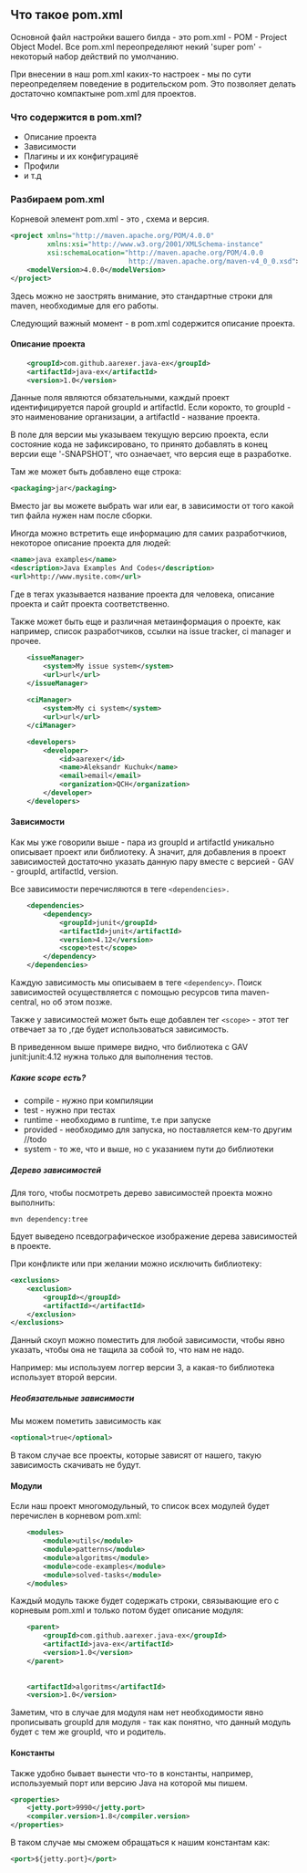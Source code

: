 ## Что такое pom.xml
Основной файл настройки вашего билда - это pom.xml - POM - Project Object Model.
Все pom.xml переопределяют некий 'super pom' - некоторый набор действий по умолчанию.

При внесении в наш pom.xml каких-то настроек - мы по сути переопределяем поведение в родительском pom.
Это позволяет делать достаточно компактыне pom.xml для проектов.

### Что содержится в pom.xml?
* Описание проекта
* Зависимости
* Плагины и их конфигурацияё
* Профили
* и т.д

### Разбираем pom.xml
Корневой элемент pom.xml - это <project>, схема и версия.

```xml
<project xmlns="http://maven.apache.org/POM/4.0.0"
         xmlns:xsi="http://www.w3.org/2001/XMLSchema-instance"
         xsi:schemaLocation="http://maven.apache.org/POM/4.0.0
                             http://maven.apache.org/maven-v4_0_0.xsd">
    <modelVersion>4.0.0</modelVersion>
</project>
```
Здесь можно не заострять внимание, это стандартные строки для maven, необходимые для его работы.

Следующий важный момент - в pom.xml содержится описание проекта.
#### Описание проекта
```xml
    <groupId>com.github.aarexer.java-ex</groupId>
    <artifactId>java-ex</artifactId>
    <version>1.0</version>
```
Данные поля являются обязательными, каждый проект идентифицируется парой groupId и artifactId.
Если корокто, то groupId - это наименование организации, а artifactId - название проекта.

В поле для версии мы указываем текущую версию проекта, если состояние кода не зафиксировано, то принято
 добавлять в конец версии еще '-SNAPSHOT', что ознаечает, что версия еще в разработке.

Там же может быть добавлено еще строка:
```xml
<packaging>jar</packaging> 
```
Вместо jar вы можете выбрать war или ear, в зависимости от того какой тип файла нужен нам после сборки.

Иногда можно встретить еще информацию для самих разработчкиов, некоторое описание проекта для людей:
```xml
<name>java examples</name> 
<description>Java Examples And Codes</description> 
<url>http://www.mysite.com</url>
```

Где в тегах указывается название проекта для человека, описание проекта и сайт проекта соответственно.

Также может быть еще и различная метаинформация о проекте, как например, список разработчиков, ссылки на issue tracker,
ci manager и прочее.
````xml
    <issueManager>
        <system>My issue system</system>
        <url>url</url>
    </issueManager>
    
    <ciManager>
        <system>My ci system</system>
        <url>url</url>
    </ciManager>

    <developers>
        <developer>
            <id>aarexer</id>
            <name>Aleksandr Kuchuk</name>
            <email>email</email>
            <organization>QCH</organization>
        </developer>
    </developers>
````
#### Зависимости
Как мы уже говорили выше - пара из groupId и artifactId уникально описывает проект или библиотеку.
А значит, для добавления в проект зависимостей достаточно указать данную пару вместе с версией - GAV - 
groupId, artifactId, version.

Все зависимости перечисляются в теге `<dependencies>.`
```xml
    <dependencies>
        <dependency>
            <groupId>junit</groupId>
            <artifactId>junit</artifactId>
            <version>4.12</version>
            <scope>test</scope>
        </dependency>
    </dependencies>
```

Каждую зависимость мы описываем в теге `<dependency>`.
Поиск зависимостей осуществляется с помощью ресурсов типа maven-central, но об этом позже.

Также у зависимостей может быть еще добавлен тег `<scope>` - этот тег отвечает за то 
,где будет использоваться зависимость.

В приведенном выше примере видно, что библиотека с GAV junit:junit:4.12 нужна только для выполнения тестов.

##### Какие scope есть?
* compile - нужно при компиляции
* test - нужно при тестах
* runtime - необходимо в runtime, т.е при запуске
* provided - необходимо для запуска, но поставляется кем-то другим //todo 
* system - то же, что и выше, но с указанием пути до библиотеки

##### Дерево зависимостей
Для того, чтобы посмотреть дерево зависимостей проекта можно выполнить:
```
mvn dependency:tree
```

Бдует выведено псевдографическое изображение дерева зависимостей в проекте.

При конфликте или при желании можно исключить библиотеку:
```xml
<exclusions>
    <exclusion>
        <groupId></groupId>
        <artifactId></artifactId>
    </exclusion>
</exclusions>
```

Данный скоуп можно поместить для любой зависимости, чтобы явно указать, чтобы она не тащила за собой то, что нам не надо.

Например: мы используем логгер версии 3, а какая-то библиотека использует второй версии.

##### Необязательные зависимости
Мы можем пометить зависимость как 
```xml
<optional>true</optional>
``` 
В таком случае все проекты, которые зависят от нашего, такую зависимость скачивать не будут.

#### Модули
Если наш проект многомодульный, то список всех модулей будет перечислен в корневом pom.xml:
```xml
    <modules>
        <module>utils</module>
        <module>patterns</module>
        <module>algoritms</module>
        <module>code-examples</module>
        <module>solved-tasks</module>
    </modules>
```

Каждый модуль также будет содержать строки, связывающие его с корневым pom.xml и только потом
будет описание модуля:
```xml
    <parent>
        <groupId>com.github.aarexer.java-ex</groupId>
        <artifactId>java-ex</artifactId>
        <version>1.0</version>
    </parent>
    
    
    <artifactId>algoritms</artifactId>
    <version>1.0</version>
```

Заметим, что в случае для модуля нам нет необходимости явно прописывать groupId для модуля - так как понятно, что данный 
 модуль будет с тем же groupId, что и родитель.

#### Константы

Также удобно бывает вынести что-то в константы, например, используемый порт или версию Java на которой мы пишем.
```xml
<properties>
    <jetty.port>9990</jetty.port>
    <compiler.version>1.8</compiler.version>
</properties>
```
В таком случае мы сможем обращаться к нашим константам как:
```xml
<port>${jetty.port}</port>
```
